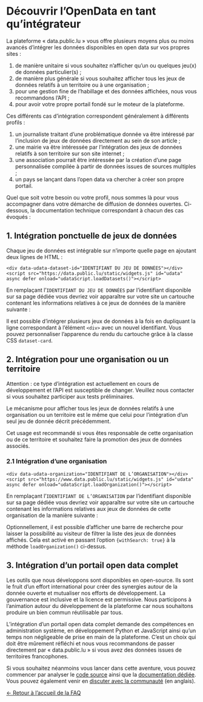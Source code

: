 
Découvrir l’OpenData en tant qu’intégrateur
===========================================

La plateforme « data.public.lu » vous offre plusieurs moyens plus ou moins avancés d’intégrer les données disponibles en open data sur vos propres sites :

1.  de manière unitaire si vous souhaitez n’afficher qu’un ou quelques jeu(x) de données particulier(s) ;
2.  de manière plus générale si vous souhaitez afficher tous les jeux de données relatifs à un territoire ou à une organisation ;
3.  pour une gestion fine de l’habillage et des données affichées, nous vous recommandons l’API ;
4.  pour avoir votre propre portail fondé sur le moteur de la plateforme.

Ces différents cas d’intégration correspondent généralement à différents profils :

1.  un journaliste traitant d’une problématique donnée va être intéressé par l’inclusion de jeux de données directement au sein de son article ;
2.  une mairie va être intéressée par l’intégration des jeux de données relatifs à son territoire sur son site internet ;
3.  une association pourrait être intéressée par la création d’une page personnalisée compilée à partir de données issues de sources multiples ;
4.  un pays se lançant dans l’open data va chercher à créer son propre portail.

Quel que soit votre besoin ou votre profil, nous sommes là pour vous accompagner dans votre démarche de diffusion de données ouvertes. Ci-dessous, la documentation technique correspondant à chacun des cas évoqués :

1\. Intégration ponctuelle de jeux de données
---------------------------------------------

Chaque jeu de données est intégrable sur n’importe quelle page en ajoutant deux lignes de HTML :

    <div data-udata-dataset-id="IDENTIFIANT DU JEU DE DONNÉES"></div>
    <script src="https://data.public.lu/static/widgets.js" id="udata" async defer onload="udataScript.loadDatasets()"></script>
    

En remplaçant l’`IDENTIFIANT DU JEU DE DONNÉES` par l’identifiant disponible sur sa page dédiée vous devriez voir apparaître sur votre site un cartouche contenant les informations relatives à ce jeux de données de la manière suivante :

Il est possible d’intégrer plusieurs jeux de données à la fois en dupliquant la ligne correspondant à l’élément `<div>` avec un nouvel identifiant. Vous pouvez personnaliser l’apparence du rendu du cartouche grâce à la classe CSS `dataset-card`.

2\. Intégration pour une organisation ou un territoire
------------------------------------------------------

Attention : ce type d’intégration est actuellement en cours de développement et l’API est susceptible de changer. Veuillez nous contacter si vous souhaitez participer aux tests préliminaires.

Le mécanisme pour afficher tous les jeux de données relatifs à une organisation ou un territoire est le même que celui pour l’intégration d’un seul jeu de donnée décrit précédemment.

Cet usage est recommandé si vous êtes responsable de cette organisation ou de ce territoire et souhaitez faire la promotion des jeux de données associés.

### 2.1 Intégration d’une organisation

    <div data-udata-organization="IDENTIFIANT DE L’ORGANISATION"></div>
    <script src="https://www.data.public.lu/static/widgets.js" id="udata" async defer onload="udataScript.loadOrganization()"></script>
    

En remplaçant l’`IDENTIFIANT DE L’ORGANISATION` par l’identifiant disponible sur sa page dédiée vous devriez voir apparaître sur votre site un cartouche contenant les informations relatives aux jeux de données de cette organisation de la manière suivante :

Optionnellement, il est possible d’afficher une barre de recherche pour laisser la possibilité au visiteur de filtrer la liste des jeux de données affichés. Cela est activé en passant l’option `{withSearch: true}` à la méthode `loadOrganization()` ci-dessus.

3\. Intégration d’un portail open data complet
----------------------------------------------

Les outils que nous développons sont disponibles en open-source. Ils sont le fruit d’un effort international pour créer des synergies autour de la donnée ouverte et mutualiser nos efforts de développement. La gouvernance est inclusive et la licence est permissive. Nous participons à l’animation autour du développement de la plateforme car nous souhaitons produire un bien commun réutilisable par tous.

L’intégration d’un portail open data complet demande des compétences en administration système, en développement Python et JavaScript ainsi qu’un temps non négligeable de prise en main de la plateforme. C’est un choix qui doit être mûrement réfléchi et nous vous recommandons de passer directement par « data.public.lu » si vous avez des données issues de territoires francophones.

Si vous souhaitez néanmoins vous lancer dans cette aventure, vous pouvez commencer par analyser le [code source](https://github.com/opendatateam/udata) ainsi que la [documentation dédiée](http://udata.readthedocs.io/en/latest/). Vous pouvez également venir en [discuter avec la communauté](https://gitter.im/opendatateam/udata) (en anglais).


[← Retour à l’accueil de la FAQ](/fr/faq/)